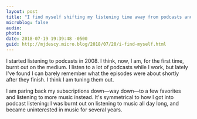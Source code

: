```yaml
---
layout: post
title: "I find myself shifting my listening time away from podcasts and more toward music lately"
microblog: false
audio: 
photo: 
date: 2018-07-19 19:39:48 -0500
guid: http://mjdescy.micro.blog/2018/07/20/i-find-myself.html
---
```


I started listening to podcasts in 2008. I think, now, I am, for the first time, burnt out on the medium. I listen to a lot of podcasts while I work, but lately I've found I can barely remember what the episodes were about shortly after they finish. I think I am tuning them out. 

I am paring back my subscriptions down—way down—to a few favorites and listening to more music instead. It's symmetrical to how I got into podcast listening: I was burnt out on listening to music all day long, and became uninterested in music for several years.

